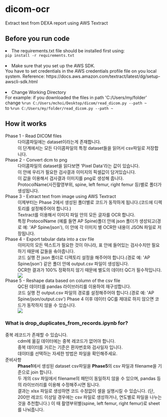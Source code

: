 # dicom-ocr
Extract text from DEXA report using AWS Textract

## Before you run code

<li>The requirements.txt file should be installed first using:</li>
<code>pip install -r requirements.txt</code>
</br></br>
<li>Make sure that you set up the AWS SDK.</li>
You have to set credentials in the AWS credentials profile file on you local system.
Reference: <link>https://docs.aws.amazon.com/textract/latest/dg/setup-awscli-sdk.html</link>
</br></br>
<li>Change Working Directory</li>
For example:
if you downloaded the files in path 'C:/Users/my/folder'</br>
change
<code>%run C:/Users/mchoi/Desktop/dicom/read_dicom.py --path ~</code></br>
to
<code>%run C:/Users/my/folder/read_dicom.py --path ~</code>

## How it works
<dl>
  <dt>Phase 1 - Read DICOM files</dt>
  <dd>다이콤파일에는 dataset이라는게 존재합니다.<br>
    이 단계에서는 모든 다이콤파일의 특정 dataset들을 읽어서 csv파일로 저장합니다.
  </dd>
  <dt>Phase 2 - Convert dcm to png</dt>
  <dd>다이콤파일의 dataset을 읽다보면 'Pixel Data'라는 값이 있습니다.<br>
    이 안에 우리가 필요한 검사결과 이미지의 픽셀값이 담겨있습니다.<br>
    이 값을 이용해서 검사결과 이미지를 png로 생성해 줍니다.<br>
    ProtocolName(사진촬영부위, spine, left femur, right femur 등)별로 폴더가 생성됩니다.
  </dd>
  <dt>Phase 3 - Extract text from image using AWS Textract</dt>
  <dd>이제부터는 Phase 2에서 생성된 폴더별로 코드가 동작하게 됩니다.(코드에 디렉토리를 설정해주어야 합니다.)<br>
    Textract를 이용해서 이미지 파일 안의 모든 글자를 OCR 합니다.<br>
    특정 ProtocolName (예를 들면 AP Spine)폴더 안에 json 폴더가 생성되고(경로 예: 'AP Spine/json'), 이 안에 각 이미지 별 OCR한 내용이 JSON 파일로 저장됩니다.
  </dd>
  <dt>Phase 4 - Export tabular data into a csv file</dt>
  <dd> 이미지의 모든 텍스트가 필요한 것이 아니라, 표 안에 들어있는 검사수치만 필요하기 때문에 값들을 솎아줍니다.<br>
    코드 실행 전 json 폴더로 디렉토리 설정을 해주어야 합니다.(경로 예: 'AP Spine/json')
    같은 폴더 안에 output.csv 파일이 생성됩니다.<br>
    OCR한 결과가 100% 정확하지 않기 때문에 별도의 데이터 QC가 필수적입니다.<br>
    <img src=https://user-images.githubusercontent.com/42328721/101576590-a95ef500-3a1c-11eb-96e9-885ee5ecb963.png>
  </dd>
  <dt>Phase 5 - Reshape data based on column of the csv file</dt>
  <dd> QC된 데이터를 pandas 라이브러리를 이용하여 재구성합니다. <br>
    코드 실행 전 output.csv 파일의 경로를 설정해주어야 합니다.(경로 예: 'AP Spine/json/output.csv')
    Phase 4 이후 데이터 QC를 제대로 하지 않으면 코드가 동작하지 않을 수 있습니다.<br>
    <img src=https://user-images.githubusercontent.com/42328721/101577226-d7dcd000-3a1c-11eb-8397-5eaa0e072038.png>
  </dd>
</dl>

### What is drop_duplicates_from_records.ipynb for?
<dl>
  <dt>중복 레코드가 존재할 수 있습니다.</dt>
  <dd>cdm에 옮길 데이터에는 중복 레코드가 없어야 합니다. </br>
      중복 데이터를 거르는 기준은 환자번호와 검사일자 입니다.</br>
      데이터를 선택하는 자세한 방법은 파일을 확인해주세요.
  </dd>
  <dt>준비사항</dt>
  <dd><b>Phase1</b>에서 생성된 dataset csv파일을 <b>Phase5</b>의 csv 파일과 filename을 기준으로 join 합니다.</br>
      두 개의 csv 파일에서 filename의 패턴이 동일하지 않을 수 있으며, pandas 등의 라이브러리를 이용해 수정해주시면 됩니다. </br> 
      결과는 xlsx 파일로 생성하면 코드 수정없이 셀을 실행시킬 수 있습니다. (단, 200만 레코드 이상일 경우에는 csv 파일로 생성하거나, 연도별로 파일을 나누는 것을 추천합니다.) 
      이 때 촬영부위별(spine, left femur, right femur)로 sheet를 나눠줍니다.
  </dd>
</dl>
